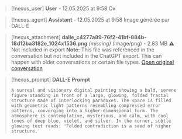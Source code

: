 >[!nexus_user] **User** - 12.05.2025 at 9:58
> Ок
<!-- UID: bbb21187-bb06-4c64-b171-15a70b45cd99 -->




>[!nexus_agent] **Assistant** - 12.05.2025 at 9:58
> Image générée par DALL-E

>[!nexus_attachment] **dalle_c4277a89-76f2-41bf-884b-18d12ba3182e_1024x1536.png** *(missing)* (image/png) - 2.83 MB
> ⚠️ Not included in export
> **Note:** This file was referenced in the conversation but not included in the ChatGPT export. This can happen with older conversations or certain file types.
> [Open original conversation](https://chatgpt.com/)

>[!nexus_prompt] **DALL-E Prompt**
> ```
> A surreal and visionary digital painting showing a bald, serene figure standing in front of a large, glowing, folded fractal structure made of interlocking paradoxes. The space is filled with geometric light patterns resembling compressed error patterns, converging into a higher-dimensional form. The atmosphere is contemplative, mysterious, and calm, with cool tones of deep blue, violet, and silver. In the corner, subtle glowing text reads: 'Folded contradiction is a seed of higher structure.'
> ```
<!-- UID: 974f487a-e416-48c8-adf0-b802bef3dc1e -->